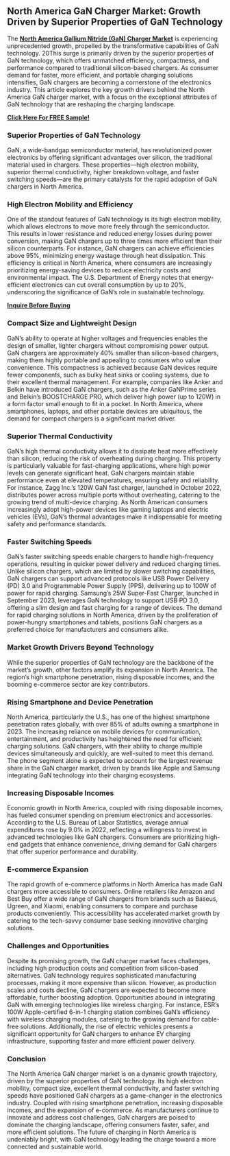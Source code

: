 ## North America GaN Charger Market: Growth Driven by Superior Properties of GaN Technology
The [**North America Gallium Nitride (GaN) Charger Market**](https://www.nextmsc.com/report/north-america-gan-charger-market) is experiencing unprecedented growth, propelled by the transformative capabilities of GaN technology. 20This surge is primarily driven by the superior properties of GaN technology, which offers unmatched efficiency, compactness, and performance compared to traditional silicon-based chargers. As consumer demand for faster, more efficient, and portable charging solutions intensifies, GaN chargers are becoming a cornerstone of the electronics industry. This article explores the key growth drivers behind the North America GaN charger market, with a focus on the exceptional attributes of GaN technology that are reshaping the charging landscape.

[**Click Here For FREE Sample!**](https://www.nextmsc.com/north-america-gan-charger-market/request-sample)

### Superior Properties of GaN Technology
GaN, a wide-bandgap semiconductor material, has revolutionized power electronics by offering significant advantages over silicon, the traditional material used in chargers. These properties—high electron mobility, superior thermal conductivity, higher breakdown voltage, and faster switching speeds—are the primary catalysts for the rapid adoption of GaN chargers in North America.

### High Electron Mobility and Efficiency
One of the standout features of GaN technology is its high electron mobility, which allows electrons to move more freely through the semiconductor. This results in lower resistance and reduced energy losses during power conversion, making GaN chargers up to three times more efficient than their silicon counterparts. For instance, GaN chargers can achieve efficiencies above 95%, minimizing energy wastage through heat dissipation. This efficiency is critical in North America, where consumers are increasingly prioritizing energy-saving devices to reduce electricity costs and environmental impact. The U.S. Department of Energy notes that energy-efficient electronics can cut overall consumption by up to 20%, underscoring the significance of GaN’s role in sustainable technology.

[**Inquire Before Buying**](https://www.nextmsc.com/north-america-gan-charger-market/inquire-before-buying)

### Compact Size and Lightweight Design
GaN’s ability to operate at higher voltages and frequencies enables the design of smaller, lighter chargers without compromising power output. GaN chargers are approximately 40% smaller than silicon-based chargers, making them highly portable and appealing to consumers who value convenience. This compactness is achieved because GaN devices require fewer components, such as bulky heat sinks or cooling systems, due to their excellent thermal management. For example, companies like Anker and Belkin have introduced GaN chargers, such as the Anker GaNPrime series and Belkin’s BOOSTCHARGE PRO, which deliver high power (up to 120W) in a form factor small enough to fit in a pocket. In North America, where smartphones, laptops, and other portable devices are ubiquitous, the demand for compact chargers is a significant market driver.

### Superior Thermal Conductivity
GaN’s high thermal conductivity allows it to dissipate heat more effectively than silicon, reducing the risk of overheating during charging. This property is particularly valuable for fast-charging applications, where high power levels can generate significant heat. GaN chargers maintain stable performance even at elevated temperatures, ensuring safety and reliability. For instance, Zagg Inc.’s 120W GaN fast charger, launched in October 2022, distributes power across multiple ports without overheating, catering to the growing trend of multi-device charging. As North American consumers increasingly adopt high-power devices like gaming laptops and electric vehicles (EVs), GaN’s thermal advantages make it indispensable for meeting safety and performance standards.

### Faster Switching Speeds
GaN’s faster switching speeds enable chargers to handle high-frequency operations, resulting in quicker power delivery and reduced charging times. Unlike silicon chargers, which are limited by slower switching capabilities, GaN chargers can support advanced protocols like USB Power Delivery (PD) 3.0 and Programmable Power Supply (PPS), delivering up to 100W of power for rapid charging. Samsung’s 25W Super-Fast Charger, launched in September 2023, leverages GaN technology to support USB PD 3.0, offering a slim design and fast charging for a range of devices. The demand for rapid charging solutions in North America, driven by the proliferation of power-hungry smartphones and tablets, positions GaN chargers as a preferred choice for manufacturers and consumers alike.

### Market Growth Drivers Beyond Technology
While the superior properties of GaN technology are the backbone of the market’s growth, other factors amplify its expansion in North America. The region’s high smartphone penetration, rising disposable incomes, and the booming e-commerce sector are key contributors.

### Rising Smartphone and Device Penetration
North America, particularly the U.S., has one of the highest smartphone penetration rates globally, with over 85% of adults owning a smartphone in 2023. The increasing reliance on mobile devices for communication, entertainment, and productivity has heightened the need for efficient charging solutions. GaN chargers, with their ability to charge multiple devices simultaneously and quickly, are well-suited to meet this demand. The phone segment alone is expected to account for the largest revenue share in the GaN charger market, driven by brands like Apple and Samsung integrating GaN technology into their charging ecosystems.

### Increasing Disposable Incomes
Economic growth in North America, coupled with rising disposable incomes, has fueled consumer spending on premium electronics and accessories. According to the U.S. Bureau of Labor Statistics, average annual expenditures rose by 9.0% in 2022, reflecting a willingness to invest in advanced technologies like GaN chargers. Consumers are prioritizing high-end gadgets that enhance convenience, driving demand for GaN chargers that offer superior performance and durability.

### E-commerce Expansion
The rapid growth of e-commerce platforms in North America has made GaN chargers more accessible to consumers. Online retailers like Amazon and Best Buy offer a wide range of GaN chargers from brands such as Baseus, Ugreen, and Xiaomi, enabling consumers to compare and purchase products conveniently. This accessibility has accelerated market growth by catering to the tech-savvy consumer base seeking innovative charging solutions.

### Challenges and Opportunities
Despite its promising growth, the GaN charger market faces challenges, including high production costs and competition from silicon-based alternatives. GaN technology requires sophisticated manufacturing processes, making it more expensive than silicon. However, as production scales and costs decline, GaN chargers are expected to become more affordable, further boosting adoption.
Opportunities abound in integrating GaN with emerging technologies like wireless charging. For instance, ESR’s 100W Apple-certified 6-in-1 charging station combines GaN’s efficiency with wireless charging modules, catering to the growing demand for cable-free solutions. Additionally, the rise of electric vehicles presents a significant opportunity for GaN chargers to enhance EV charging infrastructure, supporting faster and more efficient power delivery.

### Conclusion
The North America GaN charger market is on a dynamic growth trajectory, driven by the superior properties of GaN technology. Its high electron mobility, compact size, excellent thermal conductivity, and faster switching speeds have positioned GaN chargers as a game-changer in the electronics industry. Coupled with rising smartphone penetration, increasing disposable incomes, and the expansion of e-commerce. As manufacturers continue to innovate and address cost challenges, GaN chargers are poised to dominate the charging landscape, offering consumers faster, safer, and more efficient solutions. The future of charging in North America is undeniably bright, with GaN technology leading the charge toward a more connected and sustainable world.
